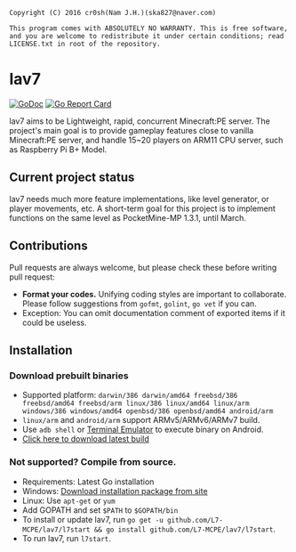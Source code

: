 `Copyright (C) 2016 cr0sh(Nam J.H.)(ska827@naver.com)`

`This program comes with ABSOLUTELY NO WARRANTY.
This is free software, and you are welcome to redistribute it
under certain conditions; read LICENSE.txt in root of the repository.`

# lav7
[![GoDoc](https://godoc.org/github.com/L7-MCPE/lav7?status.svg)](https://godoc.org/github.com/L7-MCPE/lav7)
[![Go Report Card](https://goreportcard.com/badge/github.com/L7-MCPE/lav7)](https://goreportcard.com/report/github.com/L7-MCPE/lav7)

lav7 aims to be Lightweight, rapid, concurrent Minecraft:PE server.
The project's main goal is to provide gameplay features close to vanilla Minecraft:PE server, and handle 15~20 players on ARM11 CPU server, such as Raspberry Pi B+ Model.

## Current project status
lav7 needs much more feature implementations, like level generator, or player movements, etc. A short-term goal for this project is to implement functions on the same level as PocketMine-MP 1.3.1, until March.

## Contributions
Pull requests are always welcome, but please check these before writing pull request:
 - **Format your codes.** Unifying coding styles are important to collaborate. Please follow suggestions from `gofmt`, `golint`, `go vet` if you can.
  - Exception: You can omit documentation comment of exported items if it could be useless.

## Installation
### Download prebuilt binaries
 - Supported platform: `darwin/386 darwin/amd64 freebsd/386 freebsd/amd64 freebsd/arm linux/386 linux/amd64 linux/arm windows/386 windows/amd64 openbsd/386 openbsd/amd64 android/arm`
  - `linux/arm` and `android/arm` support ARMv5/ARMv6/ARMv7 build.
  - Use `adb shell` or [Terminal Emulator](https://play.google.com/store/apps/details?id=jackpal.androidterm) to execute binary on Android.
 - [Click here to download latest build](http://cr0sh2k.tk/files/lav7/builds/latest)

### Not supported? Compile from source.
 - Requirements: Latest Go installation
  - Windows: [Download installation package from site](https://golang.org/dl/)
  - Linux: Use `apt-get` or `yum`
 - Add GOPATH and set `$PATH` to `$GOPATH/bin`
 - To install or update lav7, run `go get -u github.com/L7-MCPE/lav7/l7start && go install github.com/L7-MCPE/lav7/l7start`.
 - To run lav7, run `l7start`.
